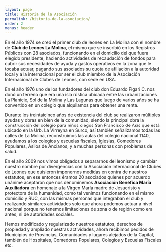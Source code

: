 ```yaml
---
layout: page
title: Historia de la Asociación
permalink: /historia-de-la-asociacion/
order: 2
menus: header
---
```


En el año 1974 se creó el primer club de leones en La Molina con el nombre de **Club de Leones La Molina**, el mismo que se inscribió en los Registros Públicos con 28 asociados, funcionando en el domicilio del que fuera elegido presidente, haciendo actividades de recaudación de fondos para cubrir sus necesidades de ayuda y gastos operativos en la zona que le tocaba actuar, pagando sus asociados su cuota de afiliación a la autoridad local y a la internacional por ser el club  miembro de la Asociación Internacional de Clubes de Leones, con sede en USA.

En el año 1976 uno de los fundadores del club don Eduardo Figari C. nos donó un terreno que era una isla rústica ubicada entre las urbanizaciones La Planicie, Sol de la Molina y Las Lagunas que luego de varios años se ha convertido en un colegio que alquilamos para obtener una renta.

Durante los treintaicinco años de existencia del club se realizaron múltiples ayudas y obras en bien de la comunidad, siendo la principal obra la construcción del colegio para niños ciegos San Francisco de Asís que está ubicado en la Urb. La Virreyna en Surco, así también señalizamos todas las calles de La Molina, reconstruimos las aulas del colegio nacional 1140, ayudamos a los colegios y escuelas fiscales, Iglesias, Comedores Populares, Asilos de Ancianos, y a muchas personas con problemas de salud.

En el año 2009 nos vimos obligados a separarnos del leonismo y cambiar nuestro nombre por divergencias con la Asociación Internacional de Clubes de Leones que quisieron imponernos medidas en contra de nuestros estatutos, en ese entonces éramos 20 asociados quienes por acuerdo unánime aceptaron que nos denominemos **Asociación Benéfica María Auxiliadora** en homenaje a la Virgen María madre de Jesucristo y protectora de la humanidad, como tal venimos funcionando en el mismo domicilio y RUC, con las mismas personas que integraban el club y realizando similares actividades solo que ahora podemos actuar a nivel nacional porque no tenemos limitaciones de zona o de región como era antes, ni de autoridades sociales.

Hemos modificado y regularizado nuestros estatutos, derechos de propiedad y ampliado nuestras actividades, ahora recibimos pedidos de Municipios de Provincias, Comunidades y lugares alejados de la Capital, también de Hospitales, Comedores Populares, Colegios y Escuelas Fiscales etc.
  